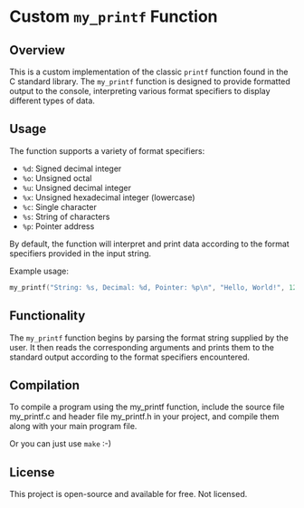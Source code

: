 # Custom `my_printf` Function

## Overview
This is a custom implementation of the classic `printf` function found in the C standard library. The `my_printf` function is designed to provide formatted output to the console, interpreting various format specifiers to display different types of data.

## Usage
The function supports a variety of format specifiers:

- `%d`: Signed decimal integer
- `%o`: Unsigned octal
- `%u`: Unsigned decimal integer
- `%x`: Unsigned hexadecimal integer (lowercase)
- `%c`: Single character
- `%s`: String of characters
- `%p`: Pointer address

By default, the function will interpret and print data according to the format specifiers provided in the input string.

Example usage:

```c
my_printf("String: %s, Decimal: %d, Pointer: %p\n", "Hello, World!", 123, &variable);
```

## Functionality
The `my_printf` function begins by parsing the format string supplied by the user. It then reads the corresponding arguments and prints them to the standard output according to the format specifiers encountered.

## Compilation
To compile a program using the my_printf function, include the source file my_printf.c and header file my_printf.h in your project, and compile them along with your main program file.

Or you can just use `make` :-)

## License
This project is open-source and available for free. Not licensed.